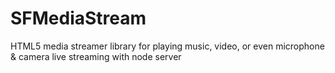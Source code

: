 # SFMediaStream
HTML5 media streamer library for playing music, video, or even microphone &amp; camera live streaming with node server
